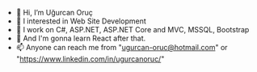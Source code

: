 - 👋 Hi, I’m Uğurcan Oruç
- 👀 I interested in Web Site Development
- 🌱 I work on C#, ASP.NET, ASP.NET Core and MVC, MSSQL, Bootstrap
- 🌱 And I'm gonna learn React after that.
- 📫 Anyone can reach me from "ugurcan-oruc@hotmail.com" or "https://www.linkedin.com/in/ugurcanoruc/"


